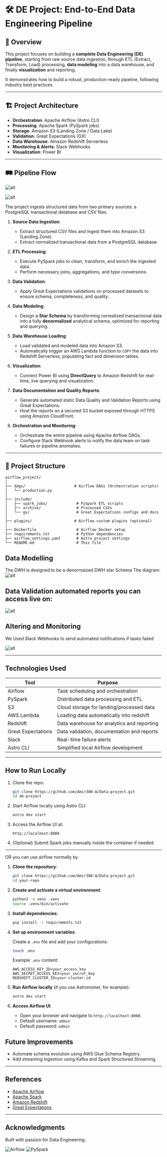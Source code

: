 # 🛠️ DE Project: End-to-End Data Engineering Pipeline

## 🚀 Overview

This project focuses on building a **complete Data Engineering (DE) pipeline**, starting from raw source data ingestion, through ETL (Extract, Transform, Load) processing, **data modeling** into a data warehouse, and finally **visualization** and reporting.

It demonstrates how to build a robust, production-ready pipeline, following industry best practices.

---

## 🏗️ Project Architecture

- **Orchestration**: Apache Airflow (Astro CLI)
- **Processing**: Apache Spark (PySpark jobs)
- **Storage**: Amazon S3 (Landing Zone / Data Lake)
- **Validation**: Great Expectations (GX)
- **Data Warehouse**: Amazon Redshift Serverless
- **Monitoring & Alerts**: Slack Webhooks
- **Visualization**: Power BI

---

## 🛤️ Pipeline Flow


![alt](assets/image.png)


![alt](assets/11.png)


The project ingests structured data from two primary sources: a PostgreSQL transactional database and CSV files.

1. **Source Data Ingestion**:  
   - Extract structured CSV files and ingest them into Amazon S3 (Landing Zone).
   - Extract normalized transactional data from a PostgreSQL database.

2. **ETL Processing**:  
   - Execute PySpark jobs to clean, transform, and enrich the ingested data.
   - Perform necessary joins, aggregations, and type conversions.

3. **Data Validation**:  
   - Apply Great Expectations validations on processed datasets to ensure schema, completeness, and quality.

4. **Data Modeling**:  
   - Design a **Star Schema** by transforming normalized transactional data into a fully **denormalized** analytical schema, optimized for reporting and querying.

5. **Data Warehouse Loading**:  
   - Load validated and modeled data into Amazon S3.
   - Automatically trigger an AWS Lambda function to `COPY` the data into Redshift Serverless, populating fact and dimension tables.

6. **Visualization**:  
   - Connect Power BI using **DirectQuery** to Amazon Redshift for real-time, live querying and visualization.

7. **Data Documentation and Quality Reports**:  
   - Generate automated static Data Quality and Validation Reports using Great Expectations.
   - Host the reports on a secured S3 bucket exposed through HTTPS using Amazon CloudFront.

8. **Orchestration and Monitoring**:  
   - Orchestrate the entire pipeline using Apache Airflow DAGs.
   - Configure Slack Webhook alerts to notify the data team on task failures or pipeline anomalies.

---

## 📂 Project Structure

```plaintext
airflow_project/
│
├── dags/                      # Airflow DAGs (Orchestration scripts)
│   └── production.py
│
├── include/                   
│   ├── spark_jobs/             # PySpark ETL scripts
│   ├── archive/                # Processed CSVs
│   └── gx/                     # Great Expectations configs and docs
│
├── plugins/                   # Airflow custom plugins (optional)
│
├── Dockerfile                  # Airflow Docker setup
├── requirements.txt            # Python dependencies
├── airflow_settings.yaml       # Astro project settings
└── README.md                   # This file
```
## Data Modelling 
The DWH is designed to be a denormaized DWH star Schema
The diagram:
![alt](assets/dwh.jpg)


## Data Validation automated reports you can access live on:
![alt](assets/frame.png)

## Altering and Monitoring 
We Used Slack Webhooks to send automated notifications if tasks failed

![alt](assets/44.png)

---


## Technologies Used

| Tool | Purpose |
|------|---------|
| Airflow | Task scheduling and orchestration |
| PySpark | Distributed data processing and ETL |
| S3 | Cloud storage for landing/processed data |
| AWS Lambda | Loading data automatically into redshift |
| Redshift | Data warehouse for analytics and reporting |
| Great Expectations | Data validation, documentation and reports |
| Slack | Real-time failure alerts |
| Astro CLI | Simplified local Airflow development |

---

## How to Run Locally

1. Clone the repo:

    ```bash
    git clone https://github.com/Amir380-A/Data-project.git
    cd de-project
    ```

2. Start Airflow locally using Astro CLI:

    ```bash
    astro dev start
    ```

3. Access the Airflow UI at:

    ```
    http://localhost:8080
    ```

4. (Optional) Submit Spark jobs manually inside the container if needed.

---
OR you can use airflow normally by

1. **Clone the repository**:

    ```bash
    git clone https://github.com/Amir380-A/Data-project.git
    cd your-repo
    ```

2. **Create and activate a virtual environment**:

    ```bash
    python3 -m venv .venv
    source .venv/bin/activate
    ```

3. **Install dependencies**:

    ```bash
    pip install -r requirements.txt
    ```

4. **Set up environment variables**:

    Create a `.env` file and add your configurations:

    ```bash
    touch .env
    ```

    Example `.env` content:

    ```env
    AWS_ACCESS_KEY_ID=your_access_key
    AWS_SECRET_ACCESS_KEY=your_secret_key
    REDSHIFT_CLUSTER_ID=your-cluster-id
    ```

5. **Run Airflow locally** (if you use Astronomer, for example):

    ```bash
    astro dev start
    ```

6. **Access Airflow UI**:

    - Open your browser and navigate to `http://localhost:8080`.
    - Default username: `admin`
    - Default password: `admin`


## Future Improvements

- Automate schema evolution using AWS Glue Schema Registry.
- Add streaming ingestion using Kafka and Spark Structured Streaming.
---

## References

- [Apache Airflow](https://airflow.apache.org/)
- [Apache Spark](https://spark.apache.org/)
- [Amazon Redshift](https://aws.amazon.com/redshift/)
- [Great Expectations](https://greatexpectations.io/)

---

## Acknowledgments

Built with passion for Data Engineering.

![Airflow](https://img.shields.io/badge/Airflow-Orchestration-blue)
![PySpark](https://img.shields.io/badge/PySpark-ETL-orange)
